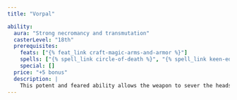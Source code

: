 ```yaml
---
title: "Vorpal"

ability:
  aura: "Strong necromancy and transmutation"
  casterLevel: "18th"
  prerequisites:
    feats: ["{% feat_link craft-magic-arms-and-armor %}"]
    spells: ["{% spell_link circle-of-death %}", "{% spell_link keen-edge %}"]
    special: []
  price: "+5 bonus"
  description: |
    This potent and feared ability allows the weapon to sever the heads of those it strikes. Upon a roll of natural 20 (followed by a successful roll to confirm the critical hit), the weapon severs the opponent's head (if it has one) from its body. Some creatures, such as many aberrations and all oozes, have no heads. Others, such as golems and undead creatures other than vampires, are not affected by the loss of their heads. Most other creatures, however, die when their heads are cut off. A vorpal weapon must be a slashing weapon. (If you roll this property randomly for an inappropriate weapon, reroll.)
---
```

